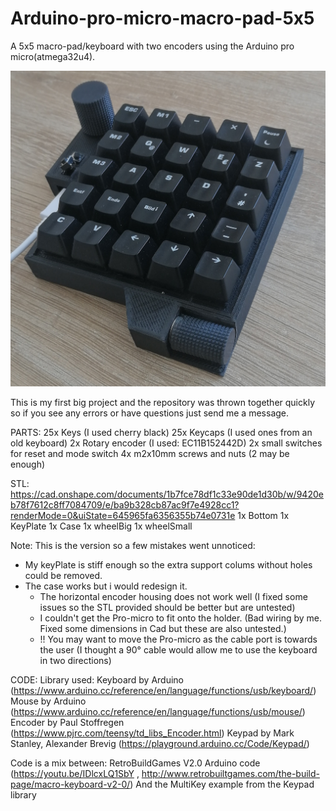 # Arduino-pro-micro-macro-pad-5x5
A 5x5 macro-pad/keyboard with two encoders using the Arduino pro micro(atmega32u4). 

![Image](https://github.com/LennartEd/Arduino-pro-micro-macro-pad-5x5/blob/main/Macropad.jpg)

This is my first big project and the repository was thrown together quickly so if you see any errors or have questions just send me a message.

PARTS:
25x Keys (I used cherry black)
25x Keycaps (I used ones from an old keyboard)
2x Rotary encoder (I used: EC11B152442D)
2x small switches for reset and mode switch
4x m2x10mm screws and nuts (2 may be enough)

STL:
https://cad.onshape.com/documents/1b7fce78df1c33e90de1d30b/w/9420eb78f7612c8ff7084709/e/ba9b328cb87ac9f7e4928cc1?renderMode=0&uiState=645965fa6356355b74e0731e
1x Bottom
1x KeyPlate
1x Case
1x wheelBig
1x wheelSmall

Note: 
This is the version so a few mistakes went unnoticed:
- My keyPlate is stiff enough so the extra support colums without holes could be removed.
- The case works but i would redesign it. 
  - The horizontal encoder housing does not work well (I fixed some issues so the STL provided should be better but are untested)
  - I couldn't get the Pro-micro to fit onto the holder. (Bad wiring by me. Fixed some dimensions in Cad but these are also untested.)
  - !! You may want to move the Pro-micro as the cable port is towards the user (I thought a 90° cable would allow me to use the keyboard in two directions)

CODE:
Library used:
Keyboard by Arduino (https://www.arduino.cc/reference/en/language/functions/usb/keyboard/)
Mouse by Arduino (https://www.arduino.cc/reference/en/language/functions/usb/mouse/)
Encoder by Paul Stoffregen (https://www.pjrc.com/teensy/td_libs_Encoder.html)
Keypad by Mark Stanley, Alexander Brevig (https://playground.arduino.cc/Code/Keypad/)

Code is a mix between: 
RetroBuildGames V2.0 Arduino code (https://youtu.be/IDlcxLQ1SbY , http://www.retrobuiltgames.com/the-build-page/macro-keyboard-v2-0/)
And the MultiKey example from the Keypad library

